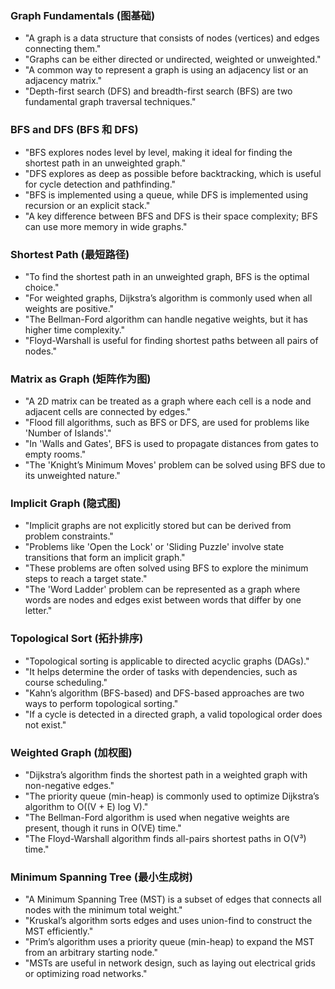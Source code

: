 ### **Graph Fundamentals (图基础)**

- "A graph is a data structure that consists of nodes (vertices) and edges connecting them."
- "Graphs can be either directed or undirected, weighted or unweighted."
- "A common way to represent a graph is using an adjacency list or an adjacency matrix."
- "Depth-first search (DFS) and breadth-first search (BFS) are two fundamental graph traversal techniques."

### **BFS and DFS (BFS 和 DFS)**

- "BFS explores nodes level by level, making it ideal for finding the shortest path in an unweighted graph."
- "DFS explores as deep as possible before backtracking, which is useful for cycle detection and pathfinding."
- "BFS is implemented using a queue, while DFS is implemented using recursion or an explicit stack."
- "A key difference between BFS and DFS is their space complexity; BFS can use more memory in wide graphs."

### **Shortest Path (最短路径)**

- "To find the shortest path in an unweighted graph, BFS is the optimal choice."
- "For weighted graphs, Dijkstra’s algorithm is commonly used when all weights are positive."
- "The Bellman-Ford algorithm can handle negative weights, but it has higher time complexity."
- "Floyd-Warshall is useful for finding shortest paths between all pairs of nodes."

### **Matrix as Graph (矩阵作为图)**

- "A 2D matrix can be treated as a graph where each cell is a node and adjacent cells are connected by edges."
- "Flood fill algorithms, such as BFS or DFS, are used for problems like 'Number of Islands'."
- "In 'Walls and Gates', BFS is used to propagate distances from gates to empty rooms."
- "The 'Knight’s Minimum Moves' problem can be solved using BFS due to its unweighted nature."

### **Implicit Graph (隐式图)**

- "Implicit graphs are not explicitly stored but can be derived from problem constraints."
- "Problems like 'Open the Lock' or 'Sliding Puzzle' involve state transitions that form an implicit graph."
- "These problems are often solved using BFS to explore the minimum steps to reach a target state."
- "The 'Word Ladder' problem can be represented as a graph where words are nodes and edges exist between words that differ by one letter."

### **Topological Sort (拓扑排序)**

- "Topological sorting is applicable to directed acyclic graphs (DAGs)."
- "It helps determine the order of tasks with dependencies, such as course scheduling."
- "Kahn’s algorithm (BFS-based) and DFS-based approaches are two ways to perform topological sorting."
- "If a cycle is detected in a directed graph, a valid topological order does not exist."

### **Weighted Graph (加权图)**

- "Dijkstra’s algorithm finds the shortest path in a weighted graph with non-negative edges."
- "The priority queue (min-heap) is commonly used to optimize Dijkstra’s algorithm to O((V + E) log V)."
- "The Bellman-Ford algorithm is used when negative weights are present, though it runs in O(VE) time."
- "The Floyd-Warshall algorithm finds all-pairs shortest paths in O(V³) time."

### **Minimum Spanning Tree (最小生成树)**

- "A Minimum Spanning Tree (MST) is a subset of edges that connects all nodes with the minimum total weight."
- "Kruskal’s algorithm sorts edges and uses union-find to construct the MST efficiently."
- "Prim’s algorithm uses a priority queue (min-heap) to expand the MST from an arbitrary starting node."
- "MSTs are useful in network design, such as laying out electrical grids or optimizing road networks."
